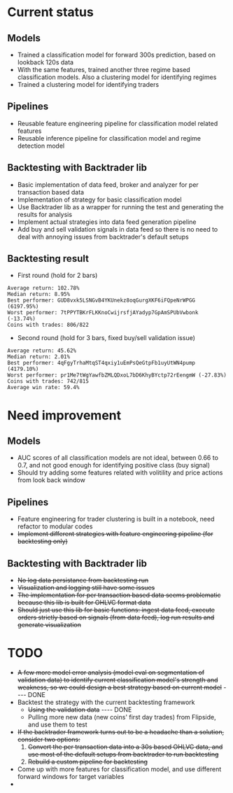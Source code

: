 # Current status

## Models

- Trained a classification model for forward 300s prediction, based on lookback 120s data
- With the same features, trained another three regime based classification models. Also a clustering model for identifying regimes
- Trained a clustering model for identifying traders

## Pipelines

- Reusable feature engineering pipeline for classification model related features
- Reusable inference pipeline for classification model and regime detection model

## Backtesting with Backtrader lib

- Basic implementation of data feed, broker and analyzer for per transaction based data
- Implementation of strategy for basic classification model
- Use Backtrader lib as a wrapper for running the test and generating the results for analysis
- Implement actual strategies into data feed generation pipeline
- Add buy and sell validation signals in data feed so there is no need to deal with annoying issues from backtrader's default setups

## Backtesting result

- First round (hold for 2 bars)
```
Average return: 102.78%
Median return: 8.95%
Best performer: GUD8vxk5LSNGvB4YKUnekz8oqGurgXKF6iFQpeNrWPGG (6197.95%)
Worst performer: 7tPPYTBKrFLKKnoCwijrsfjAYadyp7GpAmSPUbVwbonk (-13.74%)
Coins with trades: 806/822
```

- Second round (hold for 3 bars, fixed buy/sell validation issue)
```
Average return: 45.62%
Median return: 2.01%
Best performer: 4qFgyTrhaMtqST4qxiy1uEmPsQeGtpFb1uyUtWN4pump (4179.10%)
Worst performer: pr1Me7tWgYawfbZMLQDxoL7bD6KhyBYctp72rEengmW (-27.83%)
Coins with trades: 742/815
Average win rate: 59.4%
```

# Need improvement

## Models

- AUC scores of all classification models are not ideal, between 0.66 to 0.7, and not good enough for identifying positive class (buy signal)
- Should try adding some features related with volitility and price actions from look back window

## Pipelines

- Feature engineering for trader clustering is built in a notebook, need refactor to modular codes
- ~~Implement different strategies with feature engineering pipeline (for backtesting only)~~

## Backtesting with Backtrader lib

- ~~No log data persistance from backtesting run~~
- ~~Visualization and logging still have some issues~~
- ~~The implementation for per transaction based data seems problematic because this lib is built for OHLVC format data~~
- ~~Should just use this lib for basic functions: ingest data feed, execute orders strictly based on signals (from data feed), log run results and generate visualization~~ 

# TODO

- ~~A few more model error analysis (model eval on segmentation of validation data) to identify current classification model's strength and weakness, so we could design a best strategy based on current model~~ ---- DONE
- Backtest the strategy with the current backtesting framework
    - ~~Using the validation data~~ ---- DONE
    - Pulling more new data (new coins' first day trades) from Flipside, and use them to test
- ~~If the backtrader framework turns out to be a headache than a solution, consider two options:~~
    1. ~~Convert the per transaction data into a 30s based OHLVC data, and use most of the default setups from backtrader to run backtesting~~
    2. ~~Rebuild a custom pipeline for backtesting~~
- Come up with more features for classification model, and use different forward windows for target variables
- 